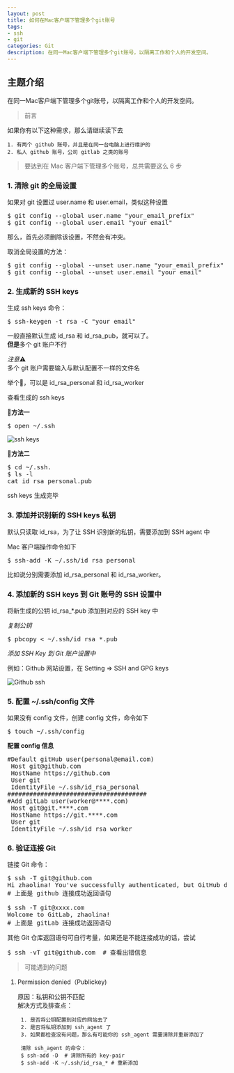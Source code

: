 ```yaml
---
layout: post
title: 如何在Mac客户端下管理多个git账号
tags:
- ssh
- git
categories: Git
description: 在同一Mac客户端下管理多个git账号，以隔离工作和个人的开发空间。
---
```

## 主题介绍
在同一Mac客户端下管理多个git账号，以隔离工作和个人的开发空间。

<!-- more -->

> 前言

如果你有以下这种需求，那么请继续读下去     

    1. 有两个 github 账号，并且是在同一台电脑上进行维护的
    2. 私人 github 账号，公司 gitlab 之类的账号
    

> 要达到在 Mac 客户端下管理多个账号，总共需要这么 6 步

### 1. 清除 git 的全局设置 	

如果对 git 设置过 user.name 和 user.email，类似这种设置	
<pre>
$ git config --global user.name "your_email_prefix"		
$ git config --global user.email "your_email"
</pre>	

那么，首先必须删除该设置，不然会有冲突。	

取消全局设置的方法：		
<pre>
$ git config --global --unset user.name "your_email_prefix"			
$ git config --global --unset user.email "your_email"
</pre>

### 2. 生成新的 SSH keys

生成 ssh keys 命令：		
<pre>$ ssh-keygen -t rsa -C "your_email"</pre>

一般直接默认生成 id_rsa 和 id_rsa_pub，就可以了。		
**但是**多个 git 账户不行		

*注意*⚠️ 	
多个 git 账户需要输入与默认配置不一样的文件名	

	
举个🌰，可以是 id\_rsa\_personal 和 id\_rsa\_worker

查看生成的 ssh keys		

**🌹方法一**

<pre>$ open ~/.ssh</pre>	
![ssh keys](./img/look-sshkey.png)

**🌹方法二**
<pre>
$ cd ~/.ssh.  	
$ ls -l  
cat id_rsa_personal.pub
</pre>

ssh keys 生成完毕



### 3. 添加并识别新的 SSH keys 私钥

默认只读取 id_rsa，为了让 SSH 识别新的私钥，需要添加到 SSH agent 中

Mac 客户端操作命令如下	

<pre>$ ssh-add -K ~/.ssh/id_rsa_personal</pre>

比如说分别需要添加 id\_rsa\_personal 和 id\_rsa\_worker。


### 4. 添加新的 SSH keys 到 Git 账号的 SSH 设置中

将新生成的公钥 id\_rsa\_\*.pub 添加到对应的 SSH key 中			
		
*复制公钥*

<pre>$ pbcopy < ~/.ssh/id_rsa_*.pub</pre>

*添加 SSH Key 到 Git 账户设置中*

例如：Github 网站设置，在 Setting => SSH and GPG keys

![Github ssh](./img/add-sshkey.png)

### 5. 配置 ~/.ssh/config 文件
如果没有 config 文件，创建 config 文件，命令如下
<pre>$ touch ~/.ssh/config</pre>

**配置 config 信息**
<pre>
#Default gitHub user(personal@email.com)
 Host git@github.com
 HostName https://github.com
 User git
 IdentityFile ~/.ssh/id_rsa_personal
######################################
#Add gitLab user(worker@****.com)
 Host git@git.****.com
 HostName https://git.****.com
 User git
 IdentityFile ~/.ssh/id_rsa_worker
</pre>

### 6. 验证连接 Git
链接 Git 命令：
<pre>
$ ssh -T git@github.com
Hi zhaolina! You've successfully authenticated, but GitHub does not provide shell access.
# 上面是 github 连接成功返回语句

$ ssh -T git@xxxx.com
Wolcome to GitLab, zhaolina!
# 上面是 gitLab 连接成功返回语句
</pre>

其他 Git 仓库返回语句可自行考量，如果还是不能连接成功的话，尝试
<pre>$ ssh -vT git@github.com  # 查看出错信息</pre> 


> 可能遇到的问题				

1. Permission denied（Publickey) 

	原因：私钥和公钥不匹配		
	解决方式及排查点：
	
	
		1. 是否将公钥配置到对应的网站去了
		2. 是否将私钥添加到 ssh_agent 了
		3. 如果都检查没有问题，那么有可能你的 ssh_agent 需要清除并重新添加了

		清除 ssh_agent 的命令：
		$ ssh-add -D  # 清除所有的 key-pair
		$ ssh-add -K ~/.ssh/id_rsa_* # 重新添加
